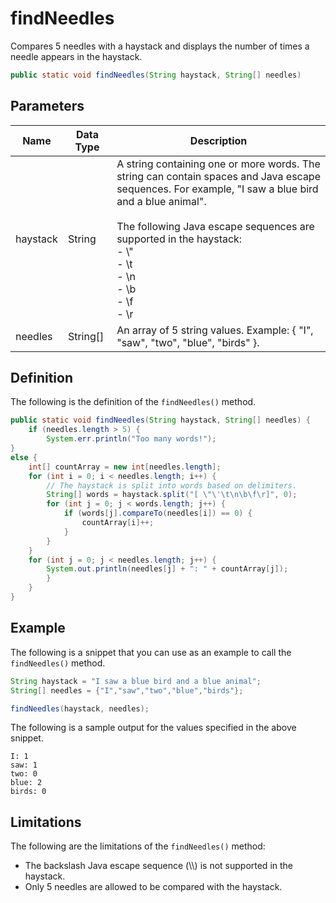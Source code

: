 # findNeedles

Compares 5 needles with a haystack and displays the number of times a needle appears in the haystack.

```java
public static void findNeedles(String haystack, String[] needles)
```

## Parameters

| Name | Data Type | Description |
|------|-----------|-------------|
| haystack | String | A string containing one or more words. The string can contain spaces and Java escape sequences. For example, "I saw a blue bird and a blue animal".<br><br>The following Java escape sequences are supported in the haystack:<br>- \\" <br>- \t <br>- \n <br>- \b <br>- \f <br>- \r|
| needles | String[] | An array of 5 string values. Example: { "I", "saw", "two", "blue", "birds" }. |

## Definition

The following is the definition of the `findNeedles()` method.

```java
public static void findNeedles(String haystack, String[] needles) {
    if (needles.length > 5) {
        System.err.println("Too many words!");
}
else {
    int[] countArray = new int[needles.length];
    for (int i = 0; i < needles.length; i++) {
        // The haystack is split into words based on delimiters.
        String[] words = haystack.split("[ \"\'\t\n\b\f\r]", 0);
        for (int j = 0; j < words.length; j++) {
            if (words[j].compareTo(needles[i]) == 0) {
                countArray[i]++;
            }
        }
    }
    for (int j = 0; j < needles.length; j++) {
        System.out.println(needles[j] + ": " + countArray[j]);
        }
    }
}
```

## Example

The following is a snippet that you can use as an example to call the `findNeedles()` method.

```java
String haystack = "I saw a blue bird and a blue animal";
String[] needles = {"I","saw","two","blue","birds"};

findNeedles(haystack, needles);
```

The following is a sample output for the values specified in the above snippet.

```
I: 1
saw: 1
two: 0
blue: 2
birds: 0
```

## Limitations

The following are the limitations of the `findNeedles()` method:

- The backslash Java escape sequence (\\\\) is not supported in the haystack.
- Only 5 needles are allowed to be compared with the haystack.